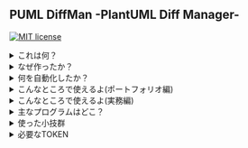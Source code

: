## PUML DiffMan -PlantUML Diff Manager-

[![MIT license](https://img.shields.io/badge/License-MIT-blue.svg)](LICENSE)

<details>
<summary>これは何？</summary>

- PlantUMLのコードの画像の比較を自動化した仕組み？リポジトリ

</details>


<details>
<summary>なぜ作ったか？</summary>

- PlantUMLがもっと広まってほしいため、以下のことを容易にし、PlantUMLを使う動機の1つになってほしい
  - 改修前と改修後の図の比較のレビュー
- 思いついたはいいが、似たようなOSSを探せなかったため
- 自分の勉強にもなるため

</details>

<details>
<summary>何を自動化したか？</summary>

- feature/\*ブランチのMasterブランチへのプルリクエスト
- 画像のURL生成
- 画像の比較(Before/After)をプルリクIssueへコメント

</details>

<details>
<summary>こんなところで使えるよ(ポートフォリオ編)</summary>

- UMLを導入することで
  - REAMDEにアーキテクチャ図、ER図をつけると華やかになる
  - チームでの開発や誰かとコミュニケーションをとる時、図も使いますよというアピールになる
    - 非エンジニアとのコミュニケーションは図があるととてもスムーズ(もちろんエンジニア同士も)
- PlantUMLを使うことで
  - 図のバージョン管理もできます( ｰ`дｰ´)ｷﾘｯというアピールになる
- このプログラムを導入することで
  - CircleCIで画像の比較が容易になる => 楽しい!!
  - CircleCIで自動プルリク＆コメント => あふれる全能感!!

</details>

<details>
<summary>こんなところで使えるよ(実務編)</summary>

- PlantUMLとGitを組み合わせることで
  - 配置図/ER図/シーケンス図/フローチャート等のバージョン管理ができる(もちろん対応している図も！！)
    - マーケターの人とかもER図のバージョン管理は嬉しい（らしい）
    - PlantUML単体でやっているとこはあっても、バージョン管理をしっかりしてなければ、とてももったいない
- このプログラムを導入することで
  - プルリクのコメントに画像比較が自動で出るためコードレビューならぬ図のレビューがGitHubの中だけで完結 => 嬉しい!!

</details>

<details>
<summary>主なプログラムはどこ？</summary>

- .circleci/config.yml
- puml\_compressor.rb

</details>

<details>
<summary>使った小技群</summary>

- プルリクがなければhubコマンドによるCicleCIから自動プルリク
  - PULL_REQUEST_TEMPLATE.mdを使ってIssueTitleのTemplateも編集可能
- CircleCIで\*.pumlだけdiffがあれば、画像URLを作成
  - コメントや空白行はdiffとして見ていない
- Github APIを利用したプルリクIssueへ画像URLを自動コメント
- 自分でPlantUMLコードの圧縮文字列の作成
  - [PlantUMLのサーバをrubyから使ってみた](https://kray.jp/blog/plantuml-server-from-ruby/)

</details>

<details>
<summary>必要なTOKEN</summary>

- GITHUB\_TOKEN
  - プルリクやコメント追加に必要

</details>
